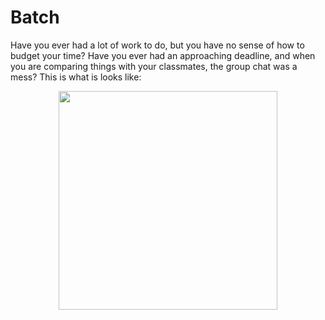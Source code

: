 # Batch

Have you ever had a lot of work to do, but you have no sense of how to budget your time? Have you ever had an approaching deadline, and when you are comparing things with your classmates, the group chat was a mess? This is what is looks like:

<p align="center">
  <img src="https://github.com/Nayef211/enghacks/blob/master/other/unorganizedchat.png" width="350"/>
</p>


